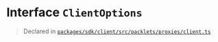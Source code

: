 # Interface `ClientOptions`
> Declared in [`packages/sdk/client/src/packlets/proxies/client.ts`](.)
